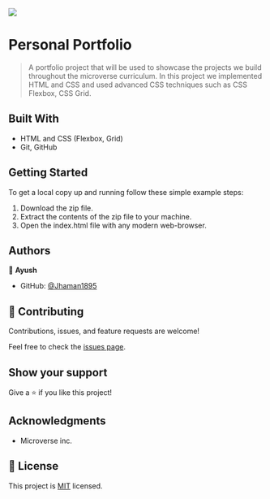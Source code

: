 ![](https://img.shields.io/badge/Microverse-blueviolet)

# Personal Portfolio

> A portfolio project that will be used to showcase the projects we build throughout the microverse curriculum. In this project we implemented HTML and CSS and used advanced CSS techniques such as CSS Flexbox, CSS Grid.


## Built With

- HTML and CSS (Flexbox, Grid)
- Git, GitHub

## Getting Started

To get a local copy up and running follow these simple example steps:

1. Download the zip file.
2. Extract the contents of the zip file to your machine.
3. Open the index.html file with any modern web-browser.

## Authors

👤 **Ayush**

- GitHub: [@Jhaman1895](https://github.com/Jhaman1895)

## 🤝 Contributing

Contributions, issues, and feature requests are welcome!

Feel free to check the [issues page](https://github.com/Jhaman1895/Portfolio/issues).

## Show your support

Give a ⭐️ if you like this project!

## Acknowledgments
- Microverse inc.

## 📝 License

This project is [MIT](./LICENSE) licensed.
